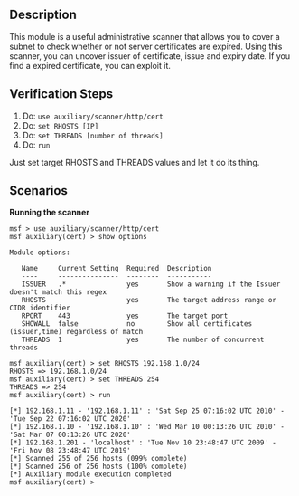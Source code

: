 ## Description

This module is a useful administrative scanner that allows you to cover a subnet to check whether or not server certificates are expired. Using this scanner, you can uncover issuer of certificate, issue and expiry date. If you find a expired certificate, you can exploit it.

## Verification Steps

1. Do: ```use auxiliary/scanner/http/cert```
2. Do: ```set RHOSTS [IP]```
3. Do: ```set THREADS [number of threads]```
4. Do: ```run```

Just set target RHOSTS and THREADS values and let it do its thing.

## Scenarios

**Running the scanner**

```
msf > use auxiliary/scanner/http/cert
msf auxiliary(cert) > show options

Module options:

   Name     Current Setting  Required  Description
   ----     ---------------  --------  -----------
   ISSUER   .*               yes       Show a warning if the Issuer doesn't match this regex
   RHOSTS                    yes       The target address range or CIDR identifier
   RPORT    443              yes       The target port
   SHOWALL  false            no        Show all certificates (issuer,time) regardless of match
   THREADS  1                yes       The number of concurrent threads

msf auxiliary(cert) > set RHOSTS 192.168.1.0/24
RHOSTS => 192.168.1.0/24
msf auxiliary(cert) > set THREADS 254
THREADS => 254
msf auxiliary(cert) > run

[*] 192.168.1.11 - '192.168.1.11' : 'Sat Sep 25 07:16:02 UTC 2010' - 'Tue Sep 22 07:16:02 UTC 2020'
[*] 192.168.1.10 - '192.168.1.10' : 'Wed Mar 10 00:13:26 UTC 2010' - 'Sat Mar 07 00:13:26 UTC 2020'
[*] 192.168.1.201 - 'localhost' : 'Tue Nov 10 23:48:47 UTC 2009' - 'Fri Nov 08 23:48:47 UTC 2019'
[*] Scanned 255 of 256 hosts (099% complete)
[*] Scanned 256 of 256 hosts (100% complete)
[*] Auxiliary module execution completed
msf auxiliary(cert) >
```